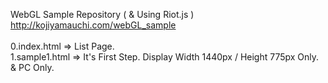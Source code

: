 WebGL Sample Repository ( & Using Riot.js )<br>
<http://kojiyamauchi.com/webGL_sample><br><br>
0.index.html => List Page.<br>
1.sample1.html => It's First Step. Display Width 1440px / Height 775px Only. & PC Only.
